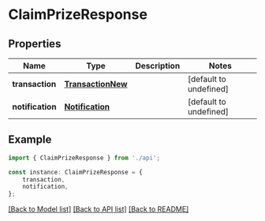 # ClaimPrizeResponse


## Properties

Name | Type | Description | Notes
------------ | ------------- | ------------- | -------------
**transaction** | [**TransactionNew**](TransactionNew.md) |  | [default to undefined]
**notification** | [**Notification**](Notification.md) |  | [default to undefined]

## Example

```typescript
import { ClaimPrizeResponse } from './api';

const instance: ClaimPrizeResponse = {
    transaction,
    notification,
};
```

[[Back to Model list]](../README.md#documentation-for-models) [[Back to API list]](../README.md#documentation-for-api-endpoints) [[Back to README]](../README.md)
